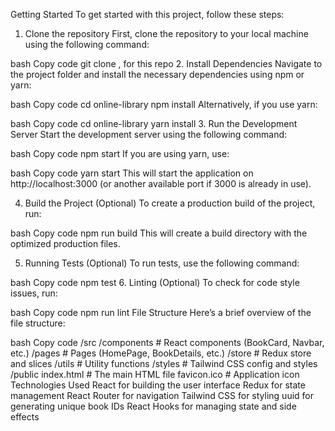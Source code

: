 Getting Started
To get started with this project, follow these steps:

1. Clone the repository
First, clone the repository to your local machine using the following command:

bash
Copy code
git clone , for this repo
2. Install Dependencies
Navigate to the project folder and install the necessary dependencies using npm or yarn:

bash
Copy code
cd online-library
npm install
Alternatively, if you use yarn:

bash
Copy code
cd online-library
yarn install
3. Run the Development Server
Start the development server using the following command:

bash
Copy code
npm start
If you are using yarn, use:

bash
Copy code
yarn start
This will start the application on http://localhost:3000 (or another available port if 3000 is already in use).

4. Build the Project (Optional)
To create a production build of the project, run:

bash
Copy code
npm run build
This will create a build directory with the optimized production files.

5. Running Tests (Optional)
To run tests, use the following command:

bash
Copy code
npm test
6. Linting (Optional)
To check for code style issues, run:

bash
Copy code
npm run lint
File Structure
Here’s a brief overview of the file structure:

bash
Copy code
/src
  /components          # React components (BookCard, Navbar, etc.)
  /pages               # Pages (HomePage, BookDetails, etc.)
  /store               # Redux store and slices
  /utils               # Utility functions
  /styles              # Tailwind CSS config and styles
/public
  index.html           # The main HTML file
  favicon.ico          # Application icon
Technologies Used
React for building the user interface
Redux for state management
React Router for navigation
Tailwind CSS for styling
uuid for generating unique book IDs
React Hooks for managing state and side effects
